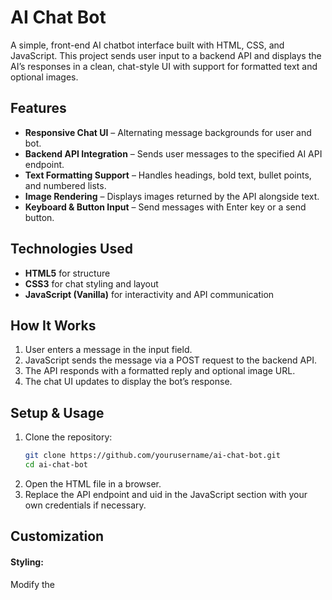 # AI Chat Bot

A simple, front-end AI chatbot interface built with HTML, CSS, and JavaScript. This project sends user input to a backend API and displays the AI’s responses in a clean, chat-style UI with support for formatted text and optional images.

## Features
- **Responsive Chat UI** – Alternating message backgrounds for user and bot.
- **Backend API Integration** – Sends user messages to the specified AI API endpoint.
- **Text Formatting Support** – Handles headings, bold text, bullet points, and numbered lists.
- **Image Rendering** – Displays images returned by the API alongside text.
- **Keyboard & Button Input** – Send messages with Enter key or a send button.

## Technologies Used
- **HTML5** for structure
- **CSS3** for chat styling and layout
- **JavaScript (Vanilla)** for interactivity and API communication

## How It Works
1. User enters a message in the input field.
2. JavaScript sends the message via a POST request to the backend API.
3. The API responds with a formatted reply and optional image URL.
4. The chat UI updates to display the bot’s response.

## Setup & Usage
1. Clone the repository:
   ```bash
   git clone https://github.com/yourusername/ai-chat-bot.git
   cd ai-chat-bot
2. Open the HTML file in a browser.
3. Replace the API endpoint and uid in the JavaScript section with your own credentials if necessary.

## Customization
#### Styling: 
Modify the <style> section to change colors, fonts, and layout.

#### API Endpoint: 
Update the fetch() URL and headers to connect to your preferred AI backend.

#### License:
This project is licensed under the MIT License – feel free to use and modify it for your own purposes.
